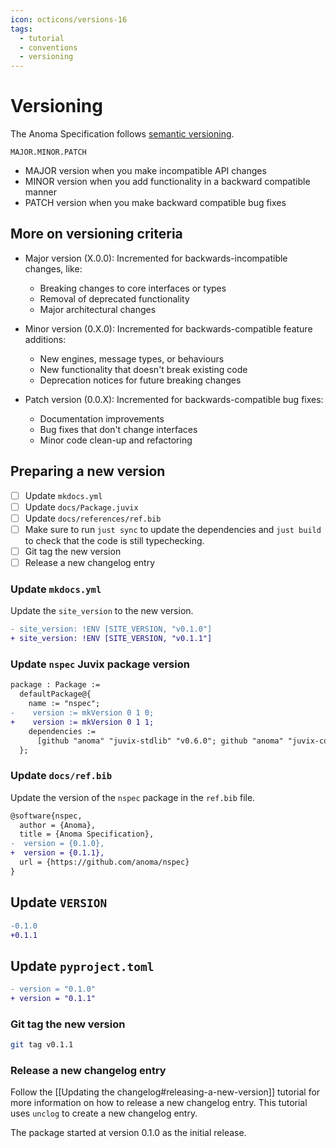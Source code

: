 ```yaml
---
icon: octicons/versions-16
tags:
  - tutorial
  - conventions
  - versioning
---
```


# Versioning

The Anoma Specification follows [semantic versioning](https://semver.org/).

```
MAJOR.MINOR.PATCH
```

- MAJOR version when you make incompatible API changes
- MINOR version when you add functionality in a backward compatible manner
- PATCH version when you make backward compatible bug fixes

## More on versioning criteria

- Major version (X.0.0): Incremented for backwards-incompatible changes, like:

    - Breaking changes to core interfaces or types
    - Removal of deprecated functionality
    - Major architectural changes

- Minor version (0.X.0): Incremented for backwards-compatible feature additions:

    - New engines, message types, or behaviours
    - New functionality that doesn't break existing code
    - Deprecation notices for future breaking changes

- Patch version (0.0.X): Incremented for backwards-compatible bug fixes:

    - Documentation improvements
    - Bug fixes that don't change interfaces
    - Minor code clean-up and refactoring

## Preparing a new version

- [ ] Update `mkdocs.yml`
- [ ] Update `docs/Package.juvix`
- [ ] Update `docs/references/ref.bib`
- [ ] Make sure to run `just sync` to update the dependencies and `just build` to check that the code is still typechecking.
- [ ] Git tag the new version
- [ ] Release a new changelog entry

### Update `mkdocs.yml`

Update the `site_version` to the new version.

```diff title="mkdocs.yml"
- site_version: !ENV [SITE_VERSION, "v0.1.0"]
+ site_version: !ENV [SITE_VERSION, "v0.1.1"]
```

### Update `nspec` Juvix package version

```diff title="docs/Package.juvix"
package : Package :=
  defaultPackage@{
    name := "nspec";
-    version := mkVersion 0 1 0;
+    version := mkVersion 0 1 1;
    dependencies :=
      [github "anoma" "juvix-stdlib" "v0.6.0"; github "anoma" "juvix-containers" "v0.14.1"]
  };
```

### Update `docs/ref.bib`

Update the version of the `nspec` package in the `ref.bib` file.

```diff title="docs/ref.bib"
@software{nspec,
  author = {Anoma},
  title = {Anoma Specification},
-  version = {0.1.0},
+  version = {0.1.1},
  url = {https://github.com/anoma/nspec}
}
```

## Update `VERSION`

```diff title="VERSION"
-0.1.0
+0.1.1
```

## Update `pyproject.toml`

```diff title="pyproject.toml"
- version = "0.1.0"
+ version = "0.1.1"
```


### Git tag the new version

```bash
git tag v0.1.1
```

### Release a new changelog entry

Follow the [[Updating the changelog#releasing-a-new-version]] tutorial for more information on how to
release a new changelog entry. This tutorial uses `unclog` to create a new changelog entry.

The package started at version 0.1.0 as the initial release.

